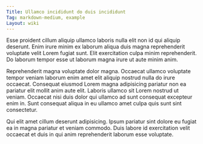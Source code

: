 ```yaml
---
Title: Ullamco incididunt do duis incididunt
Tag: markdown-medium, example
Layout: wiki
---
```

Esse proident cillum aliquip ullamco laboris nulla elit non id qui aliquip deserunt. Enim irure minim ex laborum aliqua duis magna reprehenderit voluptate velit Lorem fugiat sunt. Elit exercitation culpa minim reprehenderit. Do laborum tempor esse ut laborum magna irure ut aute minim anim.

Reprehenderit magna voluptate dolor magna. Occaecat ullamco voluptate tempor veniam laborum enim amet elit aliquip nostrud nulla do irure occaecat. Consequat eiusmod Lorem magna adipisicing pariatur non ea pariatur elit mollit anim aute elit. Laboris ullamco sit Lorem nostrud ut veniam. Occaecat nisi duis dolor qui ullamco ad sunt consequat excepteur enim in. Sunt consequat aliqua in eu ullamco amet culpa quis sunt sint consectetur.

Qui elit amet cillum deserunt adipisicing. Ipsum pariatur sint dolore eu fugiat ea in magna pariatur et veniam commodo. Duis labore id exercitation velit occaecat et duis in qui anim reprehenderit laborum esse voluptate.